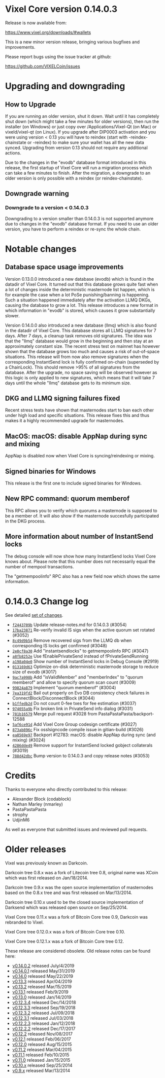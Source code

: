 Vixel Core version 0.14.0.3
==========================

Release is now available from:

  <https://www.vixel.org/downloads/#wallets>

This is a new minor version release, bringing various bugfixes and improvements.

Please report bugs using the issue tracker at github:

  <https://github.com/VIXELCoin/issues>


Upgrading and downgrading
=========================

How to Upgrade
--------------

If you are running an older version, shut it down. Wait until it has completely
shut down (which might take a few minutes for older versions), then run the
installer (on Windows) or just copy over /Applications/Vixel-Qt (on Mac) or
vixeld/vixel-qt (on Linux). If you upgrade after DIP0003 activation and you were
using version < 0.13 you will have to reindex (start with -reindex-chainstate
or -reindex) to make sure your wallet has all the new data synced. Upgrading from
version 0.13 should not require any additional actions.

Due to the changes in the "evodb" database format introduced in this release, the
first startup of Vixel Core will run a migration process which can take a few minutes
to finish. After the migration, a downgrade to an older version is only possible with
a reindex (or reindex-chainstate).

Downgrade warning
-----------------

### Downgrade to a version < 0.14.0.3

Downgrading to a version smaller than 0.14.0.3 is not supported anymore due to changes
in the "evodb" database format. If you need to use an older version, you have to perform
a reindex or re-sync the whole chain.

Notable changes
===============

Database space usage improvements
--------------------------------
Version 0.13.0.0 introduced a new database (evodb) which is found in the datadir of Vixel Core. It turned
out that this database grows quite fast when a lot of changes inside the deterministic masternode list happen,
which is for example the case when a lot PoSe punishing/banning is happening. Such a situation happened
immediately after the activation LLMQ DKGs, causing the database to grow a lot. This release introduces
a new format in which information in "evodb" is stored, which causes it grow substantially slower.  

Version 0.14.0.0 also introduced a new database (llmq) which is also found in the datadir of Vixel Core.
This database stores all LLMQ signatures for 7 days. After 7 days, a cleanup task removes old signatures.
The idea was that the "llmq" database would grow in the beginning and then stay at an approximately constant
size. The recent stress test on mainnet has however shown that the database grows too much and causes a risk
of out-of-space situations. This release will from now also remove signatures when the corresponding InstantSend
lock is fully confirmed on-chain (superseded by a ChainLock). This should remove >95% of all signatures from
the database. After the upgrade, no space saving will be observed however as this logic is only applied to new
signatures, which means that it will take 7 days until the whole "llmq" database gets to its minimum size.

DKG and LLMQ signing failures fixed
-----------------------------------
Recent stress tests have shown that masternodes start to ban each other under high load and specific situations.
This release fixes this and thus makes it a highly recommended upgrade for masternodes.

MacOS: macOS: disable AppNap during sync and mixing
---------------------------------------------------
AppNap is disabled now when Vixel Core is syncing/reindexing or mixing.

Signed binaries for Windows
---------------------------
This release is the first one to include signed binaries for Windows.

New RPC command: quorum memberof <proTxHash>
--------------------------------------------
This RPC allows you to verify which quorums a masternode is supposed to be a member of. It will also show
if the masternode succesfully participated in the DKG process.

More information about number of InstantSend locks
--------------------------------------------------
The debug console will now show how many InstantSend locks Vixel Core knows about. Please note that this number
does not necessarily equal the number of mempool transactions.

The "getmempoolinfo" RPC also has a new field now which shows the same information.

0.14.0.3 Change log
===================

See detailed [set of changes](https://github.com/VIXELCoin/compare/v0.14.0.2...vixelpay:v0.14.0.3).

- [`f2443709b`](https://github.com/VIXELCoin/commit/f2443709b) Update release-notes.md for 0.14.0.3 (#3054)
- [`17ba23871`](https://github.com/VIXELCoin/commit/17ba23871) Re-verify invalid IS sigs when the active quorum set rotated (#3052)
- [`8c49d9b54`](https://github.com/VIXELCoin/commit/8c49d9b54) Remove recovered sigs from the LLMQ db when corresponding IS locks get confirmed (#3048)
- [`2e0cf8a30`](https://github.com/VIXELCoin/commit/2e0cf8a30) Add "instantsendlocks" to getmempoolinfo RPC (#3047)
- [`a8fb8252e`](https://github.com/VIXELCoin/commit/a8fb8252e) Use fEnablePrivateSend instead of fPrivateSendRunning
- [`a198a04e0`](https://github.com/VIXELCoin/commit/a198a04e0) Show number of InstantSend locks in Debug Console (#2919)
- [`013169d63`](https://github.com/VIXELCoin/commit/013169d63) Optimize on-disk deterministic masternode storage to reduce size of evodb (#3017)
- [`9ac7a998b`](https://github.com/VIXELCoin/commit/9ac7a998b) Add "isValidMember" and "memberIndex" to "quorum memberof" and allow to specify quorum scan count (#3009)
- [`99824a879`](https://github.com/VIXELCoin/commit/99824a879) Implement "quorum memberof" (#3004)
- [`7ea319fd2`](https://github.com/VIXELCoin/commit/7ea319fd2) Bail out properly on Evo DB consistency check failures in ConnectBlock/DisconnectBlock (#3044)
- [`b1ffedb2d`](https://github.com/VIXELCoin/commit/b1ffedb2d) Do not count 0-fee txes for fee estimation (#3037)
- [`974055a9b`](https://github.com/VIXELCoin/commit/974055a9b) Fix broken link in PrivateSend info dialog (#3031)
- [`781b16579`](https://github.com/VIXELCoin/commit/781b16579) Merge pull request #3028 from PastaPastaPasta/backport-12588
- [`5af6ce91d`](https://github.com/VIXELCoin/commit/5af6ce91d) Add Vixel Core Group codesign certificate (#3027)
- [`873ab896c`](https://github.com/VIXELCoin/commit/873ab896c) Fix osslsigncode compile issue in gitian-build (#3026)
- [`ea8569e97`](https://github.com/VIXELCoin/commit/ea8569e97) Backport #12783: macOS: disable AppNap during sync (and mixing) (#3024)
- [`4286dde49`](https://github.com/VIXELCoin/commit/4286dde49) Remove support for InstantSend locked gobject collaterals (#3019)
- [`788d42dbc`](https://github.com/VIXELCoin/commit/788d42dbc) Bump version to 0.14.0.3 and copy release notes (#3053)

Credits
=======

Thanks to everyone who directly contributed to this release:

- Alexander Block (codablock)
- Nathan Marley (nmarley)
- PastaPastaPasta
- strophy
- UdjinM6

As well as everyone that submitted issues and reviewed pull requests.

Older releases
==============

Vixel was previously known as Darkcoin.

Darkcoin tree 0.8.x was a fork of Litecoin tree 0.8, original name was XCoin
which was first released on Jan/18/2014.

Darkcoin tree 0.9.x was the open source implementation of masternodes based on
the 0.8.x tree and was first released on Mar/13/2014.

Darkcoin tree 0.10.x used to be the closed source implementation of Darksend
which was released open source on Sep/25/2014.

Vixel Core tree 0.11.x was a fork of Bitcoin Core tree 0.9,
Darkcoin was rebranded to Vixel.

Vixel Core tree 0.12.0.x was a fork of Bitcoin Core tree 0.10.

Vixel Core tree 0.12.1.x was a fork of Bitcoin Core tree 0.12.

These release are considered obsolete. Old release notes can be found here:

- [v0.14.0.2](https://github.com/VIXELCoin/blob/master/doc/release-notes/vixel/release-notes-0.14.0.2.md) released July/4/2019
- [v0.14.0.1](https://github.com/VIXELCoin/blob/master/doc/release-notes/vixel/release-notes-0.14.0.1.md) released May/31/2019
- [v0.14.0](https://github.com/VIXELCoin/blob/master/doc/release-notes/vixel/release-notes-0.14.0.md) released May/22/2019
- [v0.13.3](https://github.com/VIXELCoin/blob/master/doc/release-notes/vixel/release-notes-0.13.3.md) released Apr/04/2019
- [v0.13.2](https://github.com/VIXELCoin/blob/master/doc/release-notes/vixel/release-notes-0.13.2.md) released Mar/15/2019
- [v0.13.1](https://github.com/VIXELCoin/blob/master/doc/release-notes/vixel/release-notes-0.13.1.md) released Feb/9/2019
- [v0.13.0](https://github.com/VIXELCoin/blob/master/doc/release-notes/vixel/release-notes-0.13.0.md) released Jan/14/2019
- [v0.12.3.4](https://github.com/VIXELCoin/blob/master/doc/release-notes/vixel/release-notes-0.12.3.4.md) released Dec/14/2018
- [v0.12.3.3](https://github.com/VIXELCoin/blob/master/doc/release-notes/vixel/release-notes-0.12.3.3.md) released Sep/19/2018
- [v0.12.3.2](https://github.com/VIXELCoin/blob/master/doc/release-notes/vixel/release-notes-0.12.3.2.md) released Jul/09/2018
- [v0.12.3.1](https://github.com/VIXELCoin/blob/master/doc/release-notes/vixel/release-notes-0.12.3.1.md) released Jul/03/2018
- [v0.12.2.3](https://github.com/VIXELCoin/blob/master/doc/release-notes/vixel/release-notes-0.12.2.3.md) released Jan/12/2018
- [v0.12.2.2](https://github.com/VIXELCoin/blob/master/doc/release-notes/vixel/release-notes-0.12.2.2.md) released Dec/17/2017
- [v0.12.2](https://github.com/VIXELCoin/blob/master/doc/release-notes/vixel/release-notes-0.12.2.md) released Nov/08/2017
- [v0.12.1](https://github.com/VIXELCoin/blob/master/doc/release-notes/vixel/release-notes-0.12.1.md) released Feb/06/2017
- [v0.12.0](https://github.com/VIXELCoin/blob/master/doc/release-notes/vixel/release-notes-0.12.0.md) released Aug/15/2015
- [v0.11.2](https://github.com/VIXELCoin/blob/master/doc/release-notes/vixel/release-notes-0.11.2.md) released Mar/04/2015
- [v0.11.1](https://github.com/VIXELCoin/blob/master/doc/release-notes/vixel/release-notes-0.11.1.md) released Feb/10/2015
- [v0.11.0](https://github.com/VIXELCoin/blob/master/doc/release-notes/vixel/release-notes-0.11.0.md) released Jan/15/2015
- [v0.10.x](https://github.com/VIXELCoin/blob/master/doc/release-notes/vixel/release-notes-0.10.0.md) released Sep/25/2014
- [v0.9.x](https://github.com/VIXELCoin/blob/master/doc/release-notes/vixel/release-notes-0.9.0.md) released Mar/13/2014

